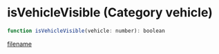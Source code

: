 # isVehicleVisible (Category vehicle)

```js
function isVehicleVisible(vehicle: number): boolean
```

[filename](isVehicleVisible_m.md ':include')